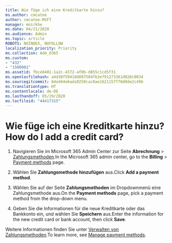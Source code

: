 ```yaml
---
title: Wie füge ich eine Kreditkarte hinzu?
ms.author: cmcatee
author: cmcatee-MSFT
manager: mnirkhe
ms.date: 04/21/2020
ms.audience: Admin
ms.topic: article
ROBOTS: NOINDEX, NOFOLLOW
localization_priority: Priority
ms.collection: Adm_O365
ms.custom:
- "432"
- "1500001"
ms.assetid: fbce8401-1a2c-4372-af0b-d855c1cd5f31
ms.openlocfilehash: a4d30f59410d897584fb3ef91273361d028c0034
ms.sourcegitcommit: 64ed44e6ada9250cac8ae1621157f78d0de2c49b
ms.translationtype: HT
ms.contentlocale: de-DE
ms.lasthandoff: 05/29/2020
ms.locfileid: "44417315"
---
```

# <a name="how-do-i-add-a-credit-card"></a><span data-ttu-id="4c990-102">Wie füge ich eine Kreditkarte hinzu?</span><span class="sxs-lookup"><span data-stu-id="4c990-102">How do I add a credit card?</span></span>

1. <span data-ttu-id="4c990-103">Navigieren Sie im Microsoft 365 Admin Center zur Seite **Abrechnung** \> [Zahlungsmethoden](https://go.microsoft.com/fwlink/p/?linkid=2018806).</span><span class="sxs-lookup"><span data-stu-id="4c990-103">In the Microsoft 365 admin center, go to the **Billing** \> [Payment methods](https://go.microsoft.com/fwlink/p/?linkid=2018806) page.</span></span>

2. <span data-ttu-id="4c990-104">Wählen Sie **Zahlungsmethode hinzufügen** aus.</span><span class="sxs-lookup"><span data-stu-id="4c990-104">Click **Add a payment method**.</span></span>

3. <span data-ttu-id="4c990-105">Wählen Sie auf der Seite **Zahlungsmethoden** im Dropdownmenü eine Zahlungsmethode aus.</span><span class="sxs-lookup"><span data-stu-id="4c990-105">On the **Payment methods** page, pick a payment method from the drop-down menu.</span></span>

4. <span data-ttu-id="4c990-106">Geben Sie die Informationen für die neue Kreditkarte oder das Bankkonto ein, und wählen Sie **Speichern** aus.</span><span class="sxs-lookup"><span data-stu-id="4c990-106">Enter the information for the new credit card or bank account, then click **Save**.</span></span>

<span data-ttu-id="4c990-107">Weitere Informationen finden Sie unter [Verwalten von Zahlungsmethoden](https://docs.microsoft.com/microsoft-365/commerce/billing-and-payments/manage-payment-methods).</span><span class="sxs-lookup"><span data-stu-id="4c990-107">To learn more, see [Manage payment methods](https://docs.microsoft.com/microsoft-365/commerce/billing-and-payments/manage-payment-methods).</span></span>
